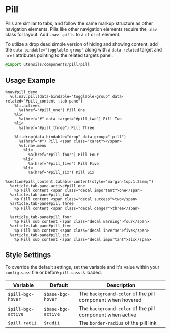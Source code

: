 
# Pill
Pills are similar to tabs, and follow the same markup structure as other
navigation elements. Pills like other navigation elements require the
`.nav` class for layout. Add `.nav .pills` to a `ul` or `ol` element.

To utilize a drop dead simple version of hiding and showing content, add
the `data-bindable="togglable-group"` along with a `data-related` target
and `href` attributes pointing to the related targets panel.

```sass
@import utensils/components/pill/pill
```

## Usage Example

<!--~ markup/pill.html.haml -->
```haml
%nav#pill_demo
  %ul.nav.pill(data-bindable="togglable-group" data-related="#pill_content .tab-pane")
    %li.active<
      %a(href="#pill_one") Pill One
    %li<
      %a(href="#" data-target="#pill_two") Pill Two
    %li<
      %a(href="#pill_three") Pill Three

    %li.drop(data-bindable="drop" data-group=".pill")
      %a(href="#") Pill <span class="caret"></span>
      %ul.nav.menu
        %li<
          %a(href="#pill_four") Pill Four
        %li<
          %a(href="#pill_five") Pill Five
        %li<
          %a(href="#pill_six") Pill Six

%section#pill_content.tabable-content(style="margin-top:1.25em;")
  %article.tab-pane.active#pill_one
    %p Pill content <span class="decal important">one</span>
  %article.tab-pane#pill_two
    %p Pill content <span class="decal success">two</span>
  %article.tab-pane#pill_three
    %p Pill content <span class="decal danger">three</span>

  %article.tab-pane#pill_four
    %p Pill sub content <span class="decal warning">four</span>
  %article.tab-pane#pill_five
    %p Pill sub content <span class="decal inverse">five</span>
  %article.tab-pane#pill_six
    %p Pill sub content <span class="decal important">six</span>
```
<!-- end -->

## Style Settings
To override the default settings, set the variable and it's value
within your `config.sass` file or before `pill.sass` is loaded.

Variable           | Default            | Description
------------------ | ------------------ | -------------------------------------------
`$pill-bgc-hover`  | `$base-bgc-hover`  | The `background-color` of the pill component when hovered
`$pill-bgc-active` | `$base-bgc-active` | The `background-color` of the pill component when active
`$pill-radii`      | `$radii`           | The `border-radius` of the pill link

